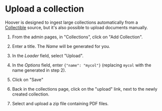 # Upload a collection

Hoover is designed to ingest large collections automatically from a
[Collectible](Collectible) source, but it's also possible to upload documents
manually.

1. From the admin pages, in "Collections", click on "Add Collection".

2. Enter a title. The *Name* will be generated for you.

3. In the *Loader* field, select "Upload".

4. In the *Options* field, enter `{"name": "mycol"}` (replacing `mycol` with
   the name generated in step 2).

5. Click on "Save"

6. Back in the collections page, click on the "upload" link, next to the newly
   created collection.

7. Select and upload a zip file containing PDF files.

